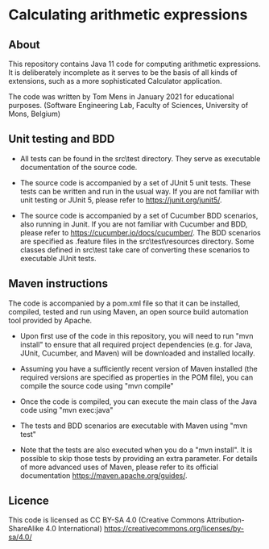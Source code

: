 # Calculating arithmetic expressions

## About

This repository contains Java 11 code for computing arithmetic expressions. It is deliberately incomplete as it serves to be the basis of all kinds of extensions,
such as a more sophisticated Calculator application.

The code was written by Tom Mens in January 2021 for educational purposes.
(Software Engineering Lab, Faculty of Sciences, University of Mons, Belgium)


## Unit testing and BDD

* All tests can be found in the src\test directory. They serve as executable documentation of the source code.

* The source code is accompanied by a set of JUnit 5 unit tests. These tests can be written and run in the usual way. If you are not familiar with unit testing or JUnit 5, please refer to https://junit.org/junit5/.

* The source code is accompanied by a set of Cucumber BDD scenarios, also running in Junit. If you are not familiar with Cucumber and BDD, please refer to https://cucumber.io/docs/cucumber/.
The BDD scenarios are specified as .feature files in the src\test\resources directory. Some classes defined in src\test take care of converting these scenarios to executable JUnit tests.

## Maven instructions

The code is accompanied by a pom.xml file so that it can be installed, compiled, tested and run using Maven, an open source build automation tool provided by Apache.

* Upon first use of the code in this repository, you will need to run
  "mvn install"
to ensure that all required project dependencies (e.g. for Java, JUnit, Cucumber, and Maven) will be downloaded and installed locally.

* Assuming you have a sufficiently recent version of Maven installed (the required versions are specified as properties in the POM file), you can compile the source code using
  "mvn compile"
* Once the code is compiled, you can execute the main class of the Java code using
  "mvn exec:java"
  
* The tests and BDD scenarios are executable with Maven using
  "mvn test"
* Note that the tests are also executed when you do a "mvn install". It is possible to skip those tests by providing an extra parameter. For details of more advanced uses of Maven, please refer to its official documentation https://maven.apache.org/guides/.

## Licence

This code is licensed as CC BY-SA 4.0 (Creative Commons Attribution-ShareAlike 4.0 International)
https://creativecommons.org/licenses/by-sa/4.0/


